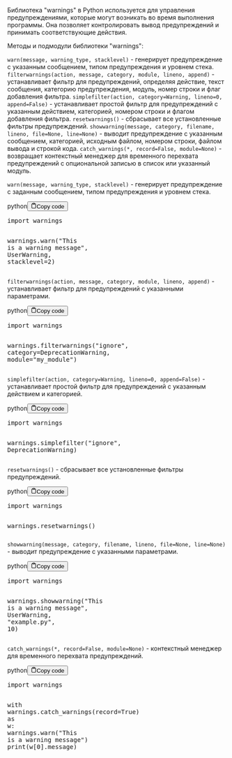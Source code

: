 <p>Библиотека "warnings" в Python используется для управления предупреждениями, которые могут возникать во время выполнения программы.
Она позволяет контролировать вывод предупреждений и принимать соответствующие действия.</p>
<p>Методы и подмодули библиотеки "warnings":</p>
<p><code>warn(message, warning_type, stacklevel)</code> - генерирует предупреждение с указанным сообщением, типом предупреждения и уровнем стека.
<code>filterwarnings(action, message, category, module, lineno, append)</code> - устанавливает фильтр для предупреждений, определяя действие, текст сообщения, категорию предупреждения, модуль, номер строки и флаг добавления фильтра.
<code>simplefilter(action, category=Warning, lineno=0, append=False)</code> - устанавливает простой фильтр для предупреждений с указанным действием, категорией, номером строки и флагом добавления фильтра.
<code>resetwarnings()</code> - сбрасывает все установленные фильтры предупреждений.
<code>showwarning(message, category, filename, lineno, file=None, line=None)</code> - выводит предупреждение с указанным сообщением, категорией, исходным файлом, номером строки, файлом вывода и строкой кода.
<code>catch_warnings(*, record=False, module=None)</code> - возвращает контекстный менеджер для временного перехвата предупреждений с опциональной записью в список или указанный модуль.</p>
<p><code>warn(message, warning_type, stacklevel)</code> - генерирует предупреждение с заданным сообщением, типом предупреждения и уровнем стека.</p>
<div class="code-element"><div class="lang-line"><text>python</text><button class="copy-button" id="code297b" onclick="copyCode(code297, code297b)"><svg stroke="currentColor" fill="none" stroke-width="2" viewBox="0 0 24 24" stroke-linecap="round" stroke-linejoin="round" class="h-4 w-4" height="1em" width="1em" xmlns="http://www.w3.org/2000/svg"><path d="M16 4h2a2 2 0 0 1 2 2v14a2 2 0 0 1-2 2H6a2 2 0 0 1-2-2V6a2 2 0 0 1 2-2h2"></path><rect x="8" y="2" width="8" height="4" rx="1" ry="1"></rect></svg><text>Copy code</text></button></div><div class="code" id="code297"><div class="highlight"><pre><span></span><span class="kn">import</span> <span class="nn">warnings</span>

<span class="n">warnings</span><span class="o">.</span><span class="n">warn</span><span class="p">(</span><span class="s2">&quot;This is a warning message&quot;</span><span class="p">,</span> <span class="ne">UserWarning</span><span class="p">,</span> <span class="n">stacklevel</span><span class="o">=</span><span class="mi">2</span><span class="p">)</span>
</pre></div></div></div>

<p><code>filterwarnings(action, message, category, module, lineno, append)</code> - устанавливает фильтр для предупреждений с указанными параметрами.</p>
<div class="code-element"><div class="lang-line"><text>python</text><button class="copy-button" id="code298b" onclick="copyCode(code298, code298b)"><svg stroke="currentColor" fill="none" stroke-width="2" viewBox="0 0 24 24" stroke-linecap="round" stroke-linejoin="round" class="h-4 w-4" height="1em" width="1em" xmlns="http://www.w3.org/2000/svg"><path d="M16 4h2a2 2 0 0 1 2 2v14a2 2 0 0 1-2 2H6a2 2 0 0 1-2-2V6a2 2 0 0 1 2-2h2"></path><rect x="8" y="2" width="8" height="4" rx="1" ry="1"></rect></svg><text>Copy code</text></button></div><div class="code" id="code298"><div class="highlight"><pre><span></span><span class="kn">import</span> <span class="nn">warnings</span>

<span class="n">warnings</span><span class="o">.</span><span class="n">filterwarnings</span><span class="p">(</span><span class="s2">&quot;ignore&quot;</span><span class="p">,</span> <span class="n">category</span><span class="o">=</span><span class="ne">DeprecationWarning</span><span class="p">,</span> <span class="n">module</span><span class="o">=</span><span class="s2">&quot;my_module&quot;</span><span class="p">)</span>
</pre></div></div></div>

<p><code>simplefilter(action, category=Warning, lineno=0, append=False)</code> - устанавливает простой фильтр для предупреждений с указанным действием и категорией.</p>
<div class="code-element"><div class="lang-line"><text>python</text><button class="copy-button" id="code299b" onclick="copyCode(code299, code299b)"><svg stroke="currentColor" fill="none" stroke-width="2" viewBox="0 0 24 24" stroke-linecap="round" stroke-linejoin="round" class="h-4 w-4" height="1em" width="1em" xmlns="http://www.w3.org/2000/svg"><path d="M16 4h2a2 2 0 0 1 2 2v14a2 2 0 0 1-2 2H6a2 2 0 0 1-2-2V6a2 2 0 0 1 2-2h2"></path><rect x="8" y="2" width="8" height="4" rx="1" ry="1"></rect></svg><text>Copy code</text></button></div><div class="code" id="code299"><div class="highlight"><pre><span></span><span class="kn">import</span> <span class="nn">warnings</span>

<span class="n">warnings</span><span class="o">.</span><span class="n">simplefilter</span><span class="p">(</span><span class="s2">&quot;ignore&quot;</span><span class="p">,</span> <span class="ne">DeprecationWarning</span><span class="p">)</span>
</pre></div></div></div>

<p><code>resetwarnings()</code> - сбрасывает все установленные фильтры предупреждений.</p>
<div class="code-element"><div class="lang-line"><text>python</text><button class="copy-button" id="code300b" onclick="copyCode(code300, code300b)"><svg stroke="currentColor" fill="none" stroke-width="2" viewBox="0 0 24 24" stroke-linecap="round" stroke-linejoin="round" class="h-4 w-4" height="1em" width="1em" xmlns="http://www.w3.org/2000/svg"><path d="M16 4h2a2 2 0 0 1 2 2v14a2 2 0 0 1-2 2H6a2 2 0 0 1-2-2V6a2 2 0 0 1 2-2h2"></path><rect x="8" y="2" width="8" height="4" rx="1" ry="1"></rect></svg><text>Copy code</text></button></div><div class="code" id="code300"><div class="highlight"><pre><span></span><span class="kn">import</span> <span class="nn">warnings</span>

<span class="n">warnings</span><span class="o">.</span><span class="n">resetwarnings</span><span class="p">()</span>
</pre></div></div></div>

<p><code>showwarning(message, category, filename, lineno, file=None, line=None)</code> - выводит предупреждение с указанными параметрами.</p>
<div class="code-element"><div class="lang-line"><text>python</text><button class="copy-button" id="code301b" onclick="copyCode(code301, code301b)"><svg stroke="currentColor" fill="none" stroke-width="2" viewBox="0 0 24 24" stroke-linecap="round" stroke-linejoin="round" class="h-4 w-4" height="1em" width="1em" xmlns="http://www.w3.org/2000/svg"><path d="M16 4h2a2 2 0 0 1 2 2v14a2 2 0 0 1-2 2H6a2 2 0 0 1-2-2V6a2 2 0 0 1 2-2h2"></path><rect x="8" y="2" width="8" height="4" rx="1" ry="1"></rect></svg><text>Copy code</text></button></div><div class="code" id="code301"><div class="highlight"><pre><span></span><span class="kn">import</span> <span class="nn">warnings</span>

<span class="n">warnings</span><span class="o">.</span><span class="n">showwarning</span><span class="p">(</span><span class="s2">&quot;This is a warning message&quot;</span><span class="p">,</span> <span class="ne">UserWarning</span><span class="p">,</span> <span class="s2">&quot;example.py&quot;</span><span class="p">,</span> <span class="mi">10</span><span class="p">)</span>
</pre></div></div></div>

<p><code>catch_warnings(*, record=False, module=None)</code> - контекстный менеджер для временного перехвата предупреждений.</p>
<div class="code-element"><div class="lang-line"><text>python</text><button class="copy-button" id="code302b" onclick="copyCode(code302, code302b)"><svg stroke="currentColor" fill="none" stroke-width="2" viewBox="0 0 24 24" stroke-linecap="round" stroke-linejoin="round" class="h-4 w-4" height="1em" width="1em" xmlns="http://www.w3.org/2000/svg"><path d="M16 4h2a2 2 0 0 1 2 2v14a2 2 0 0 1-2 2H6a2 2 0 0 1-2-2V6a2 2 0 0 1 2-2h2"></path><rect x="8" y="2" width="8" height="4" rx="1" ry="1"></rect></svg><text>Copy code</text></button></div><div class="code" id="code302"><div class="highlight"><pre><span></span><span class="kn">import</span> <span class="nn">warnings</span>

<span class="k">with</span> <span class="n">warnings</span><span class="o">.</span><span class="n">catch_warnings</span><span class="p">(</span><span class="n">record</span><span class="o">=</span><span class="kc">True</span><span class="p">)</span> <span class="k">as</span> <span class="n">w</span><span class="p">:</span>
    <span class="n">warnings</span><span class="o">.</span><span class="n">warn</span><span class="p">(</span><span class="s2">&quot;This is a warning message&quot;</span><span class="p">)</span>
    <span class="nb">print</span><span class="p">(</span><span class="n">w</span><span class="p">[</span><span class="mi">0</span><span class="p">]</span><span class="o">.</span><span class="n">message</span><span class="p">)</span>
</pre></div></div></div>